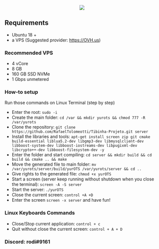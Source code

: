 <center><img src="https://otland.net/proxy.php?image=https%3A%2F%2Fi.imgur.com%2FbfCWw1f.png&hash=dfccf5ee88e4883e5f5c78dda0af29d3"></center>

## Requirements
- Ubuntu 18 +
- a VPS (Suggested provider: https://OVH.us)

### Recommended VPS
- 4 vCore
- 8 GB
- 160 GB SSD NVMe
- 1 Gbps unmetered

### How-to setup
Run those commands on Linux Terminal (step by step)
- Enter the root: ``sudo -i``
- Create the main folder: ``cd /var && mkdir yurots && chmod 777 -R /var/yurots``
- Clone the repository: ``git clone https://github.com/RafaelTolomeotti/Tibinha-Projeto.git server``
- Install the libraries and tools: ``apt-get install screen zip git cmake build-essential liblua5.2-dev libgmp3-dev libmysqlclient-dev libboost-system-dev libboost-iostreams-dev libpugixml-dev libcrypto++-dev libboost-filesystem-dev -y``
- Enter the folder and start compiling: ``cd server && mkdir build && cd build && cmake .. && make``
- Move the generated file to main folder: ``mv /var/yurots/server/build/yurOTS /var/yurots/server && cd ..``
- Give rights to the generated file: ``chmod +x yurOTS``
- Start a screen (server keep running without shutdown when you close the terminal): ``screen -A -S server``
- Start the server: ``./yurOTS``
- Close the current screen: ``control +A +D``
- Enter the screen ``screen -x server`` and have fun!

### Linux Keyboards Commands
- Close/Stop current application: ``control + c``
- Quit without close the current screen: ``control + A + D``


### Discord: rodi#9161
